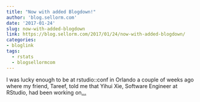 ```yaml
---
title: "Now with added Blogdown!"
author: 'blog.sellorm.com'
date: '2017-01-24'
slug: now-with-added-blogdown
link: https://blog.sellorm.com/2017/01/24/now-with-added-blogdown/
categories:
- bloglink
tags:
  - rstats
  - blogsellormcom
---
```


I was lucky enough to be at rstudio::conf in Orlando a couple of weeks ago where my friend, Tareef, told me that Yihui Xie, Software Engineer at RStudio, had been working on[... <i class="fas fa-external-link-alt"></i>](https://blog.sellorm.com/2017/01/24/now-with-added-blogdown/)

